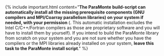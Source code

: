 {% include important.html content="**The ParaMonte build-script can automatically install all the missing prerequisite components (GNU compilers and MPI/Coarray parallelism libraries) on your system if needed, with your permission** (. This automatic installation excludes the Intel C/C++/Fortran compilers as those are proprietary software and you will have to install them by yourself). If you intend to build the ParaMonte library from scratch on your system and you are not sure whether you have the compilers or the MPI libraries already installed on your system, **leave this task to the ParaMonte install script**." %}  